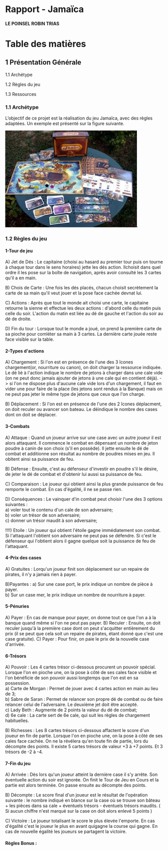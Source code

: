 # Rapport - Jamaïca
#### LE POINSEL ROBIN TRIAS


# Table des matières
## 1 Présentation Générale

1.1 Archétype 

1.2 Règles du jeu 
 
1.3 Ressources 


### 1.1 Archétype 
L’objectif de ce projet est la réalisation du jeu Jamaïca, avec des règles adaptées. Un exemple est présenté sur la figure suivante.

![Image Jeu Jamaica](rapport/images/th.jpg "Images Jamaïca").


### 1.2 Règles du jeu
#### 1-Tour de jeu
A) Jet de Dés :
Le capitaine (choisi au hasard au premier tour puis on tourne à chaque tour dans le sens horaires) jette les dés action. Ilchoisit dans quel ordre il les pose sur la boîte de navigation, après avoir consulté les 3 cartes qu'il a en main.
  
B) Chois de Carte :
Une fois les dés placés, chacun choisit secrètement la carte de sa main qu'il veut jouer et la pose face cachée devnat lui.

C) Actions :
Après que tout le monde ait choisi une carte, le capitaine retourne la sienne et effectue les deux actions : d'abord celle du matin puis celle du soir. L'action du matin est liée au dé de gauche et l'action du soir au dé de droite.

D) Fin du tour :
Lorsque tout le monde a joué, on prend la première carte de sa pioche pour comléter sa main à 3 cartes. La dernière carte jouée reste face visible sur la table.


#### 2-Types d'actions
A) Chargement : 
Si l'on est en présence de l'une des 3 îcones chargement(or, nourriture ou canon), on doit charger la ressource indiquée. Le dé lié à l'action indique le nombre de jetons à charger dans une cale vide (on ne peut donc jamais ajouter de jetons à une cale qui en contient déjà). 
-> si l'on ne dispose plus d'aucune cale vide lors d'un chargement, il faut en vider une pour faire de la place (les jetons sont rendus à la Banque) mais on ne peut pas jeter le même type de jetons que ceux que l'on charge.

B) Déplacement :
Si l'on est en présence de l'une des 2 îcones déplacment, on doit reculer ou avancer son bateau. Le déindique le nombre des cases dont on doit se déplacer.

#### 3-Combats
A) Attaque : Quand un joueur arrive sur une case avec un autre joueur il est alors attaquant. Il commence le combat en dépensant un nombre de jeton poudre à canin de son choix (s'il en possède). Il jette ensuite le dé de combat et additionne son résultat au nombre de poudres mises en jeu. Il obitent ainsi sa puissance de feu.

B) Défense : Ensuite, c'est au défenseur d'investir en poudre s'il le désire, de jeter le dé de combat et d'obtenir lui aussi sa puissance de feu.

C) Comparaison : Le joueur qui obtient ainsi la plus grande puissance de feu remporte le combat. En cas d'égalité, il ne se passe rien.

D) Conséquences : Le vainquer d'in combat peut choisir l'une des 3 options suivantes : \
a) voler tout le contenu d'un cale de son adversaire; \
b) voler un trésor de son adversaire; \
c) donner un trésor maudit à son adversaire;

!!!!) Etoile : Un joueur qui obtient l'étoile gagne immédiatement son combat. Si l'attaquant l'obtient son adversaire ne peut pas se défendre. Si c'est le défenseur qui l'obtient alors il gagne quelque soit la puissance de feu de l'attaquant.

#### 4-Prix des cases 
A) Gratuites : Lorqu'un joueur finit son déplacement sur un repaire de pirates, il n'y a jamais rien à payer. 

B)Payantes : a) Sur une case port, le prix indique un nombre de pièce à payer.\
b) Sur un case mer, le prix indique un nombre de nourriture à payer.

#### 5-Pénuries 
A) Payer : En cas de manque pour payer, on donne tout ce que l'on a à la banque quand même si l'on ne peut pas payer.
B) Reculer : Ensuite, on doit reculer jusqu'à la première case dont on peut s'acquitter entièrement du prix (il se peut que cela soit un repaire de pirates, étant donné que c'est une case gratuite).
C) Payer : Pour finir, on paie le prix de la nouvelle case d'arrivée.

#### 6-Trésors
A) Pouvoir : Les 4 cartes trésor ci-dessous procurent un pouvoir spécial. Lorsque l'on en pioche une, on la pose à côté de ses cales face visible et l'on bénéficie de son pouvoir aussi longtemps que l'on est en sa possession. \
a) Carte de Morgan : Permet de jouer avec 4 cartes action en main au lieu de 3; \
b) Sabre de Saran : Permet de relancer son propre dé de combat ou de faire relancer celui de l'adversaire. Le deuxième jet doit être accepté. \
c) Lady Beth : Augmente de 2 points la valeur du dé de combat; \
d) 6e cale : La carte sert de 6e cale, qui suit les règles de chargement habituelles.

B) Richesses : Les 8 cartes trésors ci-dessous affactent le score d'un joueur en fin de partie. Lorsque l'on en pioche une, on la pose à côté de ses cales face cachée. On ne la révélera qu'en toute fin de partie, lors du décompte des points. Il existe 5 cartes trésors de valeur +3 à +7 points. Et 3 trésors de -2 à -4.

#### 7-Fin du jeu 
A) Arrivée : Dès lors qu'un joueur atteint la dernière case il s'y arrête. Son éventuelle action du soir est ignorée. On finit le Tour de Jeu en Cours et la partie est alors terminée. On passe ensuite au décompte des points.

B) Décompte : Le score final d'un joueur est le résultat de l'opération suivante : le nombre indiqué en blance sur la case où se trouve son bâteau + les pièces dans sa cale + éventuels trésors - éventuels trésors maudits. ( Si aucun chiffre n'est marqué sur la case on doit alors enlevé 5 points )

C) Victoire : Le joueur totalisant le score le plus élevée l'emporte. En cas d'égalité c'est le joueur le plus en avant quigagne la course qui gagne. En cas de nouvelle égalité les joueurs se partagent la victoire.

#### Règles Bonus :
